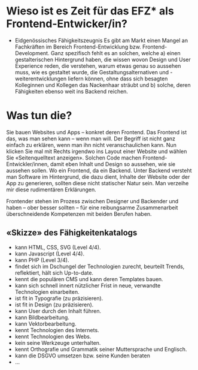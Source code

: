 # Wieso ist es Zeit für das EFZ* als Frontend-Entwicker/in?

* Eidgenössisches Fähigkeitszeugnis
Es gibt am Markt einen Mangel an Fachkräften im Bereich Frontend-Entwicklung bzw. Frontend-Development. Ganz spezifisch fehlt es an solchen, welche a) einen gestalterischen Hintergrund haben, die wissen wovon Design und User Experience reden, die verstehen, warum etwas genau so aussehen muss, wie es gestaltet wurde, die Gestaltungsalternativen und -weiterentwicklungen liefern können, ohne dass sich besagten Kolleginnen und Kollegen das Nackenhaar sträubt und b) solche, deren Fähigkeiten ebenso weit ins Backend reichen.

# Was tun die?
Sie bauen Websites und Apps – konkret deren Frontend. Das Frontend ist das, was man sehen kann – wenn man will. Der Begriff ist nicht ganz einfach zu erklären, wenn man ihn nicht veranschaulichen kann. Nun klicken Sie mal mit Rechts irgendwo ins Layout einer Website und wählen Sie «Seitenquelltext anzeigen». Solchen Code machen Frontend-Entwickler/innen, damit eben Inhalt und Design so aussehen, wie sie aussehen sollen. Wo ein Frontend, da ein Backend. Unter Backend versteht man Software im Hintergrund, die dazu dient, Inhalte der Website oder der App zu generieren, sollten diese nicht statischer Natur sein. Man verzeihe mir diese rudimentären Erklärungen.

Frontender stehen im Prozess zwischen Designer und Backender und haben – ober besser sollten – für eine reibungsarme Zusammenarbeit überschneidende Kompetenzen mit beiden Berufen haben.

## «Skizze» des Fähigkeitenkatalogs
- kann HTML, CSS, SVG (Level 4/4).
- kann Javascript (Level 4/4).
- kann PHP (Level 3/4).
- findet sich im Dschungel der Technologien zurecht, beurteilt Trends, reflektiert, hält sich Up-to-date.
- kennt die populären CMS und kann deren Templates bauen.
- kann sich schnell innert nützlicher Frist in neue, verwandte Technologien einarbeiten.
- ist fit in Typografie (zu präzisieren).
- ist fit in Design (zu präzisieren).
- kann User durch den Inhalt führen.
- kann Bildbearbeitung. 
- kann Vektorbearbeitung.
- kennt Technologien des Internets.
- kennt Technologien des Webs.
- kein seine Werkzeuge unterhalten.
- kennt Orthografie und Grammatik seiner Muttersprache und Englisch.
- kann die DSGVO umsetzen bzw. seine Kunden beraten
- …
